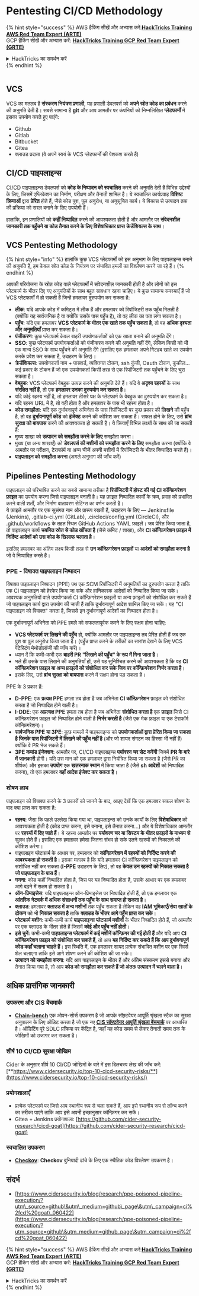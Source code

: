 # Pentesting CI/CD Methodology

{% hint style="success" %}
AWS हैकिंग सीखें और अभ्यास करें:<img src="../.gitbook/assets/image (1) (1) (1) (1).png" alt="" data-size="line">[**HackTricks Training AWS Red Team Expert (ARTE)**](https://training.hacktricks.xyz/courses/arte)<img src="../.gitbook/assets/image (1) (1) (1) (1).png" alt="" data-size="line">\
GCP हैकिंग सीखें और अभ्यास करें: <img src="../.gitbook/assets/image (2) (1).png" alt="" data-size="line">[**HackTricks Training GCP Red Team Expert (GRTE)**<img src="../.gitbook/assets/image (2) (1).png" alt="" data-size="line">](https://training.hacktricks.xyz/courses/grte)

<details>

<summary>HackTricks का समर्थन करें</summary>

* [**सदस्यता योजनाएँ**](https://github.com/sponsors/carlospolop) देखें!
* **हमारे साथ जुड़ें** 💬 [**Discord समूह**](https://discord.gg/hRep4RUj7f) या [**टेलीग्राम समूह**](https://t.me/peass) या **हमारा अनुसरण करें** **Twitter** 🐦 [**@hacktricks\_live**](https://twitter.com/hacktricks_live)**.**
* **हैकिंग ट्रिक्स साझा करें और** [**HackTricks**](https://github.com/carlospolop/hacktricks) और [**HackTricks Cloud**](https://github.com/carlospolop/hacktricks-cloud) गिटहब रिपोजिटरी में PR सबमिट करें।

</details>
{% endhint %}

<figure><img src="../.gitbook/assets/CLOUD-logo-letters.svg" alt=""><figcaption></figcaption></figure>

## VCS

VCS का मतलब है **संस्करण नियंत्रण प्रणाली**, यह प्रणाली डेवलपर्स को **अपने स्रोत कोड का प्रबंधन** करने की अनुमति देती है। सबसे सामान्य है **git** और आप आमतौर पर कंपनियों को निम्नलिखित **प्लेटफार्मों** में इसका उपयोग करते हुए पाएंगे:

* Github
* Gitlab
* Bitbucket
* Gitea
* क्लाउड प्रदाता (वे अपने स्वयं के VCS प्लेटफार्मों की पेशकश करते हैं)

## CI/CD पाइपलाइन्स

CI/CD पाइपलाइन्स डेवलपर्स को **कोड के निष्पादन को स्वचालित** करने की अनुमति देती हैं विभिन्न उद्देश्यों के लिए, जिसमें एप्लिकेशन का निर्माण, परीक्षण और तैनाती शामिल है। ये स्वचालित कार्यप्रवाह **विशिष्ट क्रियाओं** द्वारा **प्रेरित** होते हैं, जैसे कोड पुश, पुल अनुरोध, या अनुसूचित कार्य। ये विकास से उत्पादन तक की प्रक्रिया को सरल बनाने के लिए उपयोगी हैं।

हालांकि, इन प्रणालियों को **कहीं निष्पादित** करने की आवश्यकता होती है और आमतौर पर **संवेदनशील जानकारी तक पहुँचने या कोड तैनात करने के लिए विशेषाधिकार प्राप्त क्रेडेंशियल्स के साथ**।

## VCS Pentesting Methodology

{% hint style="info" %}
हालांकि कुछ VCS प्लेटफार्मों को इस अनुभाग के लिए पाइपलाइन्स बनाने की अनुमति है, हम केवल स्रोत कोड के नियंत्रण पर संभावित हमलों का विश्लेषण करने जा रहे हैं।
{% endhint %}

आपकी परियोजना के स्रोत कोड वाले प्लेटफार्मों में संवेदनशील जानकारी होती है और लोगों को इस प्लेटफार्म के भीतर दिए गए अनुमतियों के साथ बहुत सावधान रहना चाहिए। ये कुछ सामान्य समस्याएँ हैं जो VCS प्लेटफार्मों में हो सकती हैं जिन्हें हमलावर दुरुपयोग कर सकता है:

* **लीक**: यदि आपके कोड में कमिट्स में लीक हैं और हमलावर को रिपॉजिटरी तक पहुँच मिलती है (क्योंकि यह सार्वजनिक है या क्योंकि उसके पास पहुँच है), तो वह लीक का पता लगा सकता है।
* **पहुँच**: यदि एक हमलावर **VCS प्लेटफार्म के भीतर एक खाते तक पहुँच सकता है**, तो वह **अधिक दृश्यता और अनुमतियाँ** प्राप्त कर सकता है।
* **पंजीकरण**: कुछ प्लेटफार्म केवल बाहरी उपयोगकर्ताओं को एक खाता बनाने की अनुमति देंगे।
* **SSO**: कुछ प्लेटफार्म उपयोगकर्ताओं को पंजीकरण करने की अनुमति नहीं देंगे, लेकिन किसी को भी एक मान्य SSO के साथ पहुँचने की अनुमति देंगे (इसलिए एक हमलावर अपने गिटहब खाते का उपयोग करके प्रवेश कर सकता है, उदाहरण के लिए)।
* **क्रेडेंशियल्स**: उपयोगकर्ता नाम + पासवर्ड, व्यक्तिगत टोकन, ssh कुंजी, Oauth टोकन, कुकीज़... कई प्रकार के टोकन हैं जो एक उपयोगकर्ता किसी तरह से एक रिपॉजिटरी तक पहुँचने के लिए चुरा सकता है।
* **वेबहुक**: VCS प्लेटफार्म वेबहुक उत्पन्न करने की अनुमति देते हैं। यदि वे **अदृश्य रहस्यों** के साथ **संरक्षित नहीं हैं**, तो एक **हमलावर उनका दुरुपयोग कर सकता है**।
* यदि कोई रहस्य नहीं है, तो हमलावर तीसरे पक्ष के प्लेटफार्म के वेबहुक का दुरुपयोग कर सकता है।
* यदि रहस्य URL में है, तो वही होता है और हमलावर के पास भी रहस्य होता है।
* **कोड समझौता:** यदि एक दुर्भावनापूर्ण अभिनेता के पास रिपॉजिटरी पर कुछ प्रकार की **लिखने** की पहुँच है, तो वह **दुर्भावनापूर्ण कोड** को **इंजेक्ट** करने की कोशिश कर सकता है। सफल होने के लिए, उसे **ब्रांच सुरक्षा को बायपास** करने की आवश्यकता हो सकती है। ये क्रियाएँ विभिन्न लक्ष्यों के साथ की जा सकती हैं:
* मुख्य शाखा को **उत्पादन को समझौता करने के लिए** समझौता करना।
* मुख्य (या अन्य शाखाएँ) को **डेवलपर्स की मशीनों को समझौता करने के लिए** समझौता करना (क्योंकि वे आमतौर पर परीक्षण, टेराफॉर्म या अन्य चीजें अपनी मशीनों में रिपॉजिटरी के भीतर निष्पादित करते हैं)।
* **पाइपलाइन को समझौता करना** (अगले अनुभाग की जाँच करें)

## Pipelines Pentesting Methodology

पाइपलाइन को परिभाषित करने का सबसे सामान्य तरीका है **रिपॉजिटरी में होस्ट की गई CI कॉन्फ़िगरेशन फ़ाइल** का उपयोग करना जिसे पाइपलाइन बनाती है। यह फ़ाइल निष्पादित कार्यों के क्रम, प्रवाह को प्रभावित करने वाली शर्तों, और निर्माण वातावरण सेटिंग्स का वर्णन करती है।\
ये फ़ाइलें आमतौर पर एक सुसंगत नाम और प्रारूप रखती हैं, उदाहरण के लिए — Jenkinsfile (Jenkins), .gitlab-ci.yml (GitLab), .circleci/config.yml (CircleCI), और .github/workflows के तहत स्थित GitHub Actions YAML फ़ाइलें। जब प्रेरित किया जाता है, तो पाइपलाइन कार्य **चयनित स्रोत से कोड खींचता है** (जैसे कमिट / शाखा), और **CI कॉन्फ़िगरेशन फ़ाइल में निर्दिष्ट आदेशों को उस कोड के खिलाफ चलाता है**।

इसलिए हमलावर का अंतिम लक्ष्य किसी तरह से **उन कॉन्फ़िगरेशन फ़ाइलों** या **आदेशों को समझौता करना है** जो वे निष्पादित करते हैं।

### PPE - विषाक्त पाइपलाइन निष्पादन

विषाक्त पाइपलाइन निष्पादन (PPE) पथ एक SCM रिपॉजिटरी में अनुमतियों का दुरुपयोग करता है ताकि एक CI पाइपलाइन को हेरफेर किया जा सके और हानिकारक आदेशों को निष्पादित किया जा सके। आवश्यक अनुमतियों वाले उपयोगकर्ता CI कॉन्फ़िगरेशन फ़ाइलों या अन्य फ़ाइलों को संशोधित कर सकते हैं जो पाइपलाइन कार्य द्वारा उपयोग की जाती हैं ताकि दुर्भावनापूर्ण आदेश शामिल किए जा सकें। यह "CI पाइपलाइन को विषाक्त" करता है, जिससे इन दुर्भावनापूर्ण आदेशों का निष्पादन होता है।

एक दुर्भावनापूर्ण अभिनेता को PPE हमले को सफलतापूर्वक करने के लिए सक्षम होना चाहिए:

* **VCS प्लेटफार्म पर लिखने की पहुँच** हो, क्योंकि आमतौर पर पाइपलाइन्स तब प्रेरित होती हैं जब एक पुश या पुल अनुरोध किया जाता है। (पहुँच प्राप्त करने के तरीकों का सारांश देखने के लिए VCS पेंटेस्टिंग मेथोडोलॉजी की जाँच करें)।
* ध्यान दें कि कभी-कभी एक **बाहरी PR "लिखने की पहुँच" के रूप में गिना जाता है**।
* भले ही उसके पास लिखने की अनुमतियाँ हों, उसे यह सुनिश्चित करने की आवश्यकता है कि वह **CI कॉन्फ़िगरेशन फ़ाइल या अन्य फ़ाइलों को संशोधित कर सके जिन पर कॉन्फ़िगरेशन निर्भर करता है**।
* इसके लिए, उसे **ब्रांच सुरक्षा को बायपास** करने में सक्षम होना पड़ सकता है।

PPE के 3 प्रकार हैं:

* **D-PPE**: एक **प्रत्यक्ष PPE** हमला तब होता है जब अभिनेता **CI कॉन्फ़िगरेशन** फ़ाइल को संशोधित करता है जो निष्पादित होने वाली है।
* **I-DDE**: एक **अप्रत्यक्ष PPE** हमला तब होता है जब अभिनेता **संशोधित करता है** एक **फ़ाइल** जिसे CI कॉन्फ़िगरेशन फ़ाइल जो निष्पादित होने वाली है **निर्भर करती है** (जैसे एक मेक फ़ाइल या एक टेराफॉर्म कॉन्फ़िगरेशन)।
* **सार्वजनिक PPE या 3PE**: कुछ मामलों में पाइपलाइन्स को **उपयोगकर्ताओं द्वारा प्रेरित किया जा सकता है जिनके पास रिपॉजिटरी में लिखने की पहुँच नहीं है** (और जो शायद संगठन का हिस्सा भी नहीं हैं) क्योंकि वे PR भेज सकते हैं।
* **3PE कमांड इंजेक्शन**: आमतौर पर, CI/CD पाइपलाइन्स **पर्यावरण चर सेट करेंगी** जिनमें **PR के बारे में जानकारी** होगी। यदि उस मान को एक हमलावर द्वारा नियंत्रित किया जा सकता है (जैसे PR का शीर्षक) और इसका **उपयोग** एक **खतरनाक स्थान** में किया जाता है (जैसे **sh आदेशों** को निष्पादित करना), तो एक हमलावर **वहाँ आदेश इंजेक्ट कर सकता है**।

### शोषण लाभ

पाइपलाइन को विषाक्त करने के 3 प्रकारों को जानने के बाद, आइए देखें कि एक हमलावर सफल शोषण के बाद क्या प्राप्त कर सकता है:

* **रहस्य**: जैसा कि पहले उल्लेख किया गया था, पाइपलाइन्स को उनके कार्यों के लिए **विशेषाधिकार** की आवश्यकता होती है (कोड प्राप्त करना, इसे बनाना, इसे तैनात करना...) और ये विशेषाधिकार आमतौर पर **रहस्यों में दिए जाते हैं**। ये रहस्य आमतौर पर **पर्यावरण चर या सिस्टम के भीतर फ़ाइलों के माध्यम से** सुलभ होते हैं। इसलिए एक हमलावर हमेशा जितना संभव हो सके उतने रहस्यों को निकालने की कोशिश करेगा।
* पाइपलाइन प्लेटफार्म के आधार पर, हमलावर को **कॉन्फ़िगरेशन में रहस्यों को निर्दिष्ट करने की आवश्यकता हो सकती है**। इसका मतलब है कि यदि हमलावर CI कॉन्फ़िगरेशन पाइपलाइन को संशोधित नहीं कर सकता (**I-PPE** उदाहरण के लिए), तो वह **केवल उन रहस्यों को निकाल सकता है जो पाइपलाइन के पास हैं**।
* **गणना**: कोड कहीं निष्पादित होता है, जिस पर यह निष्पादित होता है, उसके आधार पर एक हमलावर आगे बढ़ने में सक्षम हो सकता है।
* **ऑन-प्रिमाइसेस**: यदि पाइपलाइन्स ऑन-प्रिमाइसेस पर निष्पादित होती हैं, तो एक हमलावर एक **आंतरिक नेटवर्क में अधिक संसाधनों तक पहुँच के साथ समाप्त हो सकता है**।
* **क्लाउड**: हमलावर **क्लाउड में अन्य मशीनों** तक पहुँच सकता है लेकिन वह **IAM भूमिकाएँ/सेवा खातों के टोकन** को भी **निकाल सकता है** ताकि **क्लाउड के भीतर आगे पहुँच प्राप्त कर सके**।
* **प्लेटफार्म मशीन**: कभी-कभी कार्य **पाइपलाइन्स प्लेटफार्म मशीनों** के भीतर निष्पादित होते हैं, जो आमतौर पर एक क्लाउड के भीतर होते हैं जिसमें **कोई और पहुँच नहीं होती**।
* **इसे चुनें:** कभी-कभी **पाइपलाइन्स प्लेटफार्म में कई मशीनें कॉन्फ़िगर की गई होती हैं** और यदि आप **CI कॉन्फ़िगरेशन फ़ाइल को संशोधित कर सकते हैं**, तो आप **यह निर्दिष्ट कर सकते हैं कि आप दुर्भावनापूर्ण कोड कहाँ चलाना चाहते हैं**। इस स्थिति में, एक हमलावर शायद प्रत्येक संभावित मशीन पर एक रिवर्स शेल चलाएगा ताकि इसे आगे शोषण करने की कोशिश की जा सके।
* **उत्पादन को समझौता करना**: यदि आप पाइपलाइन के भीतर हैं और अंतिम संस्करण इससे बनाया और तैनात किया गया है, तो आप **कोड को समझौता कर सकते हैं जो अंततः उत्पादन में चलने वाला है**।

## अधिक प्रासंगिक जानकारी

### उपकरण और CIS बेंचमार्क

* [**Chain-bench**](https://github.com/aquasecurity/chain-bench) एक ओपन-सोर्स उपकरण है जो आपके सॉफ़्टवेयर आपूर्ति श्रृंखला स्टैक का सुरक्षा अनुपालन के लिए ऑडिट करता है जो एक नए [**CIS सॉफ़्टवेयर आपूर्ति श्रृंखला बेंचमार्क**](https://github.com/aquasecurity/chain-bench/blob/main/docs/CIS-Software-Supply-Chain-Security-Guide-v1.0.pdf) पर आधारित है। ऑडिटिंग पूरे SDLC प्रक्रिया पर केंद्रित है, जहाँ यह कोड समय से लेकर तैनाती समय तक के जोखिमों को उजागर कर सकता है।

### शीर्ष 10 CI/CD सुरक्षा जोखिम

Cider के अनुसार शीर्ष 10 CI/CD जोखिमों के बारे में इस दिलचस्प लेख की जाँच करें: [**https://www.cidersecurity.io/top-10-cicd-security-risks/**](https://www.cidersecurity.io/top-10-cicd-security-risks/)

### प्रयोगशालाएँ

* प्रत्येक प्लेटफार्म पर जिसे आप स्थानीय रूप से चला सकते हैं, आप इसे स्थानीय रूप से लॉन्च करने का तरीका पाएंगे ताकि आप इसे अपनी इच्छानुसार कॉन्फ़िगर कर सकें।
* Gitea + Jenkins प्रयोगशाला: [https://github.com/cider-security-research/cicd-goat](https://github.com/cider-security-research/cicd-goat)

### स्वचालित उपकरण

* [**Checkov**](https://github.com/bridgecrewio/checkov): **Checkov** बुनियादी ढांचे के लिए एक स्थैतिक कोड विश्लेषण उपकरण है।

## संदर्भ

* [https://www.cidersecurity.io/blog/research/ppe-poisoned-pipeline-execution/?utm\_source=github\&utm\_medium=github\_page\&utm\_campaign=ci%2fcd%20goat\_060422](https://www.cidersecurity.io/blog/research/ppe-poisoned-pipeline-execution/?utm_source=github\&utm_medium=github_page\&utm_campaign=ci%2fcd%20goat_060422)

{% hint style="success" %}
AWS हैकिंग सीखें और अभ्यास करें:<img src="../.gitbook/assets/image (1) (1) (1) (1).png" alt="" data-size="line">[**HackTricks Training AWS Red Team Expert (ARTE)**](https://training.hacktricks.xyz/courses/arte)<img src="../.gitbook/assets/image (1) (1) (1) (1).png" alt="" data-size="line">\
GCP हैकिंग सीखें और अभ्यास करें: <img src="../.gitbook/assets/image (2) (1).png" alt="" data-size="line">[**HackTricks Training GCP Red Team Expert (GRTE)**<img src="../.gitbook/assets/image (2) (1).png" alt="" data-size="line">](https://training.hacktricks.xyz/courses/grte)

<details>

<summary>HackTricks का समर्थन करें</summary>

* [**सदस्यता योजनाएँ**](https://github.com/sponsors/carlospolop) देखें!
* **हमारे साथ जुड़ें** 💬 [**Discord समूह**](https://discord.gg/hRep4RUj7f) या [**टेलीग्राम समूह**](https://t.me/peass) या **हमारा अनुसरण करें** **Twitter** 🐦 [**@hacktricks\_live**](https://twitter.com/hacktricks_live)**.**
* **हैकिंग ट्रिक्स साझा करें और** [**HackTricks**](https://github.com/carlospolop/hacktricks) और [**HackTricks Cloud**](https://github.com/carlospolop/hacktricks-cloud) गिटहब रिपोजिटरी में PR सबमिट करें।

</details>
{% endhint %}
